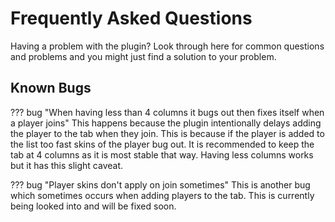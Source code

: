 # Frequently Asked Questions
Having a problem with the plugin? Look through here for common questions and problems
and you might just find a solution to your problem.

## Known Bugs
??? bug "When having less than 4 columns it bugs out then fixes itself when a player joins"
    This happens because the plugin intentionally delays adding the player to the tab
    when they join. This is because if the player is added to the list too fast skins of
    the player bug out. It is recommended to keep the tab at 4 columns as it is most stable
    that way. Having less columns works but it has this slight caveat.

??? bug "Player skins don't apply on join sometimes"
    This is another bug which sometimes occurs when adding players to the tab. This is currently
    being looked into and will be fixed soon.

<!-- ## Common Questions -->